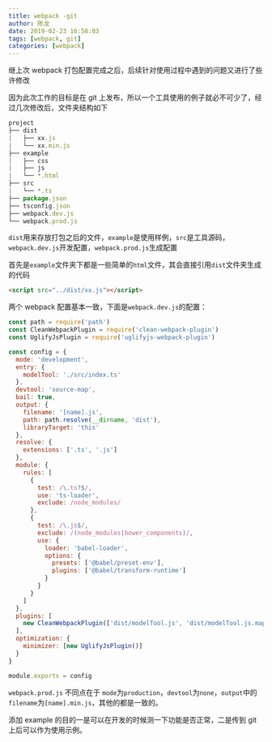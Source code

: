 ```yaml
---
title: webpack -git
author: 陈龙
date: 2019-02-23 16:58:03
tags: [webpack, git]
categories: [webpack]
---
```


继上次 webpack 打包配置完成之后，后续针对使用过程中遇到的问题又进行了些许修改

因为此次工作的目标是在 git 上发布，所以一个工具使用的例子就必不可少了，经过几次修改后，文件夹结构如下

```js
project
├── dist
|   ├── xx.js
|   └── xx.min.js
├── example
|   ├── css
|   ├── js
|   └── *.html
├── src
|   └── *.ts
├── package.json
├── tsconfig.json
├── webpack.dev.js
└── webpack.prod.js
```

`dist`用来存放打包之后的文件，`example`是使用样例，`src`是工具源码，`webpack.dev.js`开发配置，`webpack.prod.js`生成配置

首先是`example`文件夹下都是一些简单的`html`文件，其会直接引用`dist`文件夹生成的代码

```html
<script src="../dist/xx.js"></script>
```

两个 webpack 配置基本一致，下面是`webpack.dev.js`的配置：

```js
const path = require('path')
const CleanWebpackPlugin = require('clean-webpack-plugin')
const UglifyJsPlugin = require('uglifyjs-webpack-plugin')

const config = {
  mode: 'development',
  entry: {
    modelTool: './src/index.ts'
  },
  devtool: 'source-map',
  bail: true,
  output: {
    filename: '[name].js',
    path: path.resolve(__dirname, 'dist'),
    libraryTarget: 'this'
  },
  resolve: {
    extensions: ['.ts', '.js']
  },
  module: {
    rules: [
      {
        test: /\.ts?$/,
        use: 'ts-loader',
        exclude: /node_modules/
      },
      {
        test: /\.js$/,
        exclude: /(node_modules|bower_components)/,
        use: {
          loader: 'babel-loader',
          options: {
            presets: ['@babel/preset-env'],
            plugins: ['@babel/transform-runtime']
          }
        }
      }
    ]
  },
  plugins: [
    new CleanWebpackPlugin(['dist/modelTool.js', 'dist/modelTool.js.map'])
  ],
  optimization: {
    minimizer: [new UglifyJsPlugin()]
  }
}

module.exports = config
```

`webpack.prod.js` 不同点在于 `mode`为`production`，`devtool`为`none`，`output`中的`filename`为`[name].min.js`，其他的都是一致的。

添加 example 的目的一是可以在开发的时候测一下功能是否正常，二是传到 git 上后可以作为使用示例。
